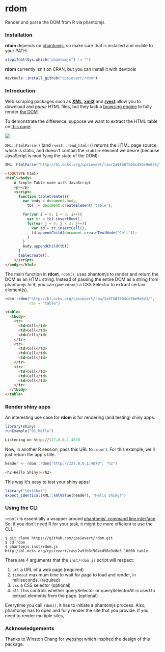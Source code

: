 rdom
=====

Render and parse the DOM from R via phantomjs.

### Installation

**rdom** depends on [phantomjs](http://phantomjs.org/), so make sure that is installed and visible to your PATH:

```r
stopifnot(Sys.which("phantomjs") != "")
```

**rdom** currently isn't on CRAN, but you can install it with devtools

```r
devtools::install_github("cpsievert/rdom")
```

### Introduction

Web scraping packages such as [__XML__](http://cran.r-project.org/web/packages/XML/index.html), [__xml2__](http://cran.r-project.org/web/packages/xml2/index.html) and [__rvest__](http://cran.r-project.org/web/packages/rvest/) allow you to download and _parse_ HTML files, but they lack a [browsing engine](https://en.wikipedia.org/wiki/Web_browser_engine) to fully render [the DOM](https://en.wikipedia.org/wiki/Document_Object_Model). 

To demonstrate the difference, suppose we want to extract the HTML table on [this page](http://bl.ocks.org/cpsievert/raw/2a9fb8f504cd56e9e8e3/):

![](http://imgur.com/bsLODlC)

`XML::htmlParse()` (and `rvest::read_html()`) returns the HTML page source, which is static, and doesn't contain the `<table>` element we desire (because JavaScript is modifying the state of the DOM):

```r
XML::htmlParse("http://bl.ocks.org/cpsievert/raw/2a9fb8f504cd56e9e8e3/")
```

```html
<!DOCTYPE html>
<html><body>
    A Simple Table made with JavaScript
    <p></p>
    <script>
      function tableCreate(){
        var body = document.body,
          tbl  = document.createElement('table');

        for(var i = 0; i < 3; i++){
          var tr = tbl.insertRow();
          for(var j = 0; j < 3; j++){
            var td = tr.insertCell();
            td.appendChild(document.createTextNode("Cell"));
          }
        }
        body.appendChild(tbl);
      }
      tableCreate();
    </script>
</body></html>
```

The main function in __rdom__, `rdom()`, uses phantomjs to render and return the DOM as an HTML string. Instead of passing the entire DOM as a string from phantomjs to R, you can give `rdom()` a CSS Selector to extract certain element(s).

```r
rdom::rdom("http://bl.ocks.org/cpsievert/raw/2a9fb8f504cd56e9e8e3/", 
           css = "table")
```

```html
<table>
  <tbody>
    <tr>
      <td>Cell</td>
      <td>Cell</td>
      <td>Cell</td>
    </tr>
    <tr>
      <td>Cell</td>
      <td>Cell</td>
      <td>Cell</td>
    </tr>
    <tr>
      <td>Cell</td>
      <td>Cell</td>
      <td>Cell</td>
    </tr>
  </tbody>
</table> 
```

### Render shiny apps

An interesting use case for __rdom__ is for rendering (and testing) shiny apps.

```r
library(shiny)
runExample("01_hello")
```

```r
Listening on http://127.0.0.1:4870
```

Now, in another R session, pass this URL to `rdom()`. For this example, we'll just return the app's title.

```r
header <- rdom::rdom("http://127.0.0.1:4870", "h2")
```

```r
<h2>Hello Shiny!</h2>
```

This way it's easy to test your shiny apps!

```r
library("testthat")
expect_identical(XML::xmlValue(header), "Hello Shiny!")
```


### Using the CLI

`rdom()` is essentially a wrapper around [phantomjs' command line interface](http://phantomjs.org/api/command-line.html). So, if you don't need R for your task, it might be more efficient to use the CLI. 

```
$ git clone https://github.com/cpsievert/rdom.git
$ cd rdom
$ phantomjs inst/rdom.js http://bl.ocks.org/cpsievert/raw/2a9fb8f504cd56e9e8e3 10000 table
```

There are 4 arguments that the `inst/rdom.js` script will respect:

1. `url` a URL of a web page (required)
2. `timeout` maximum time to wait for page to load and render, in milliseconds. (required)
3. `css` a CSS selector (optional)
4. `all` This controls whether querySelector or querySelectorAll is used to extract elements from the page. (optional)


Everytime you call `rdom()`, it has to initiate a phantomjs process. Also, phantomjs has to open and fully render the site that you provide. If you need to render multiple sites, 


### Acknowledgements

Thanks to Winston Chang for [webshot](https://github.com/wch/webshot) which inspired the design of this package.
